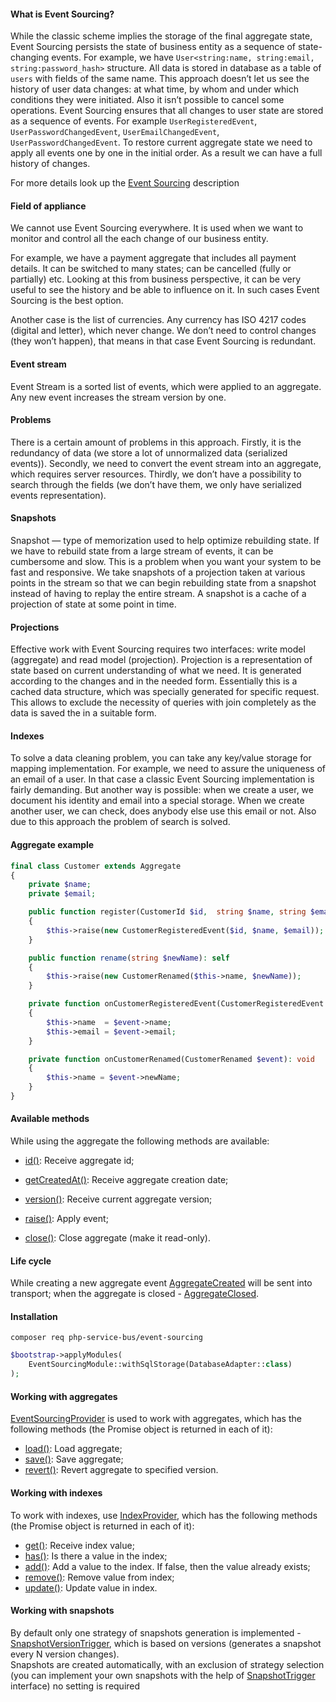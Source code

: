#### What is Event Sourcing?
While the classic scheme implies the storage of the final aggregate state, Event Sourcing persists the state of business entity as a sequence of state-changing events. For example, we have `User<string:name, string:email, string:password_hash>` structure. All data is stored in database as a table of `users` with fields of the same name. This approach doesn’t let us see the history of user data changes: at what time, by whom and under which conditions they were initiated. Also it isn’t possible to cancel some operations. Event Sourcing ensures that all changes to user state are stored as a sequence of events. For example `UserRegisteredEvent`, `UserPasswordChangedEvent`, `UserEmailChangedEvent`, `UserPasswordChangedEvent`. To restore current aggregate state we need to apply all events one by one in the initial order. As a result we can have a full history of changes.

For more details look up the [Event Sourcing](https://microservices.io/patterns/data/event-sourcing.html) description

#### Field of appliance
We cannot use Event Sourcing everywhere. It is used when we want to monitor and control all the each change of our business entity.

For example, we have a payment aggregate that includes all payment details. It can be switched to many states; can be cancelled (fully or partially) etc. Looking at this from business perspective, it can be very useful to see the history and be able to influence on it. In such cases Event Sourcing is the best option.

Another case is the list of currencies. Any currency has ISO 4217 codes (digital and letter), which never change. We don’t need to control changes (they won’t happen), that means in that case Event Sourcing is redundant.

#### Event stream
Event Stream is a sorted list of events, which were applied to an aggregate. Any new event increases the stream version by one.

#### Problems
There is a certain amount of problems in this approach. Firstly, it is the redundancy of data (we store a lot of unnormalized data (serialized events)). Secondly, we need to convert the event stream into an aggregate, which requires server resources. Thirdly, we don’t have a possibility to search through the fields (we don’t have them, we only have serialized events representation).

#### Snapshots
Snapshot — type of memorization used to help optimize rebuilding state. If we have to rebuild state from a large stream of events, it can be cumbersome and slow. This is a problem when you want your system to be fast and responsive. We take snapshots of a projection taken at various points in the stream so that we can begin rebuilding state from a snapshot instead of having to replay the entire stream. A snapshot is a cache of a projection of state at some point in time.

#### Projections
Effective work with Event Sourcing requires two interfaces: write model (aggregate) and read model (projection). Projection is a representation of state based on current understanding of what we need. It is generated according to the changes and in the needed form. Essentially this is a cached data structure, which was specially generated for specific request. This allows to exclude the necessity of queries with join completely as the data is saved the in a suitable form.

#### Indexes
To solve a data cleaning problem, you can take any key/value storage for mapping implementation. For example, we need to assure the uniqueness of an email of a user. In that case a classic Event Sourcing implementation is fairly demanding. But another way is possible: when we create a user, we document his identity and email into a special storage. When we create another user, we can check, does anybody else use this email or not. Also due to this approach the problem of search is solved.

#### Aggregate example
```php
final class Customer extends Aggregate
{
    private $name;
    private $email;

    public function register(CustomerId $id,  string $name, string $email): void
    {
        $this->raise(new CustomerRegisteredEvent($id, $name, $email));
    }

    public function rename(string $newName): self
    {
        $this->raise(new CustomerRenamed($this->name, $newName));
    }

    private function onCustomerRegisteredEvent(CustomerRegisteredEvent $event): void
    {
        $this->name  = $event->name;
        $this->email = $event->email;
    }

    private function onCustomerRenamed(CustomerRenamed $event): void
    {
        $this->name = $event->newName;
    }
}
```

#### Available methods
While using the aggregate the following methods are available:
* [id()](https://github.com/php-service-bus/event-sourcing/blob/v5.0/src/Aggregate.php#L90): Receive aggregate id;
* [getCreatedAt()](https://github.com/php-service-bus/event-sourcing/blob/v5.0/src/Aggregate.php#L98): Receive aggregate creation date;
* [version()](https://github.com/php-service-bus/event-sourcing/blob/v5.0/src/Aggregate.php#L124): Receive current aggregate version;


* [raise()](https://github.com/php-service-bus/event-sourcing/blob/v5.0/src/Aggregate.php#L108): Apply event;
* [close()](https://github.com/php-service-bus/event-sourcing/blob/v5.0/src/Aggregate.php#L134): Close aggregate (make it read-only).

#### Life cycle
While creating a new aggregate event [AggregateCreated](https://github.com/php-service-bus/event-sourcing/blob/v5.0/src/Contract/AggregateCreated.php) will be sent into transport; when the aggregate is closed - [AggregateClosed](https://github.com/php-service-bus/event-sourcing/blob/v5.0/src/Contract/AggregateClosed.php).

#### Installation

```
composer req php-service-bus/event-sourcing
```

```php
$bootstrap->applyModules(
    EventSourcingModule::withSqlStorage(DatabaseAdapter::class)
);
```
#### Working with aggregates
[EventSourcingProvider](https://github.com/php-service-bus/event-sourcing/blob/v5.0/src/EventSourcingProvider.php) is used to work with aggregates, which has the following methods (the Promise object is returned in each of it):
* [load()](https://github.com/php-service-bus/event-sourcing/blob/v5.0/src/EventSourcingProvider.php#L70): Load aggregate;
* [save()](https://github.com/php-service-bus/event-sourcing/blob/v5.0/src/EventSourcingProvider.php#L107): Save aggregate;
* [revert()](https://github.com/php-service-bus/event-sourcing/blob/v5.0/src/EventSourcingProvider.php#L161): Revert aggregate to specified version.

#### Working with indexes

To work with indexes, use [IndexProvider](https://github.com/php-service-bus/event-sourcing/blob/v5.0/src/IndexProvider.php), which has the following methods (the Promise object is returned in each of it):
* [get()](https://github.com/php-service-bus/event-sourcing/blob/v5.0/src/IndexProvider.php#L59): Receive index value;
* [has()](https://github.com/php-service-bus/event-sourcing/blob/v5.0/src/IndexProvider.php#L90): Is there a value in the index;
* [add()](https://github.com/php-service-bus/event-sourcing/blob/v5.0/src/IndexProvider.php#L115): Add a value to the index. If false, then the value already exists;
* [remove()](https://github.com/php-service-bus/event-sourcing/blob/v5.0/src/IndexProvider.php#L150): Remove value from index;
* [update()](https://github.com/php-service-bus/event-sourcing/blob/v5.0/src/IndexProvider.php#L178): Update value in index.

####  Working with snapshots
By default only one strategy of snapshots generation is implemented - [SnapshotVersionTrigger](https://github.com/php-service-bus/event-sourcing/blob/v5.0/src/Snapshots/Triggers/SnapshotVersionTrigger.php), which is based on versions (generates a snapshot every N version changes).  
Snapshots are created automatically, with an exclusion of strategy selection (you can implement your own snapshots with the help of [SnapshotTrigger](https://github.com/php-service-bus/event-sourcing/blob/v5.0/src/Snapshots/Triggers/SnapshotTrigger.php) interface) no setting is required
